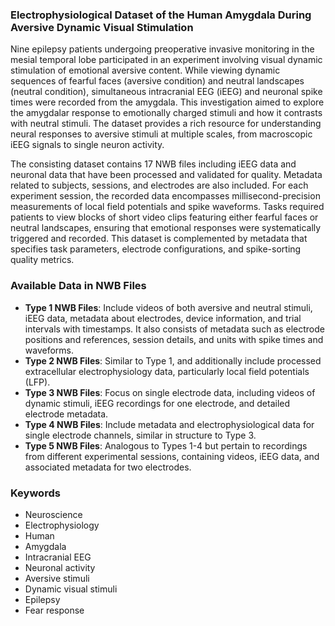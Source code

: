 ### Electrophysiological Dataset of the Human Amygdala During Aversive Dynamic Visual Stimulation

Nine epilepsy patients undergoing preoperative invasive monitoring in the mesial temporal lobe participated in an experiment involving visual dynamic stimulation of emotional aversive content. While viewing dynamic sequences of fearful faces (aversive condition) and neutral landscapes (neutral condition), simultaneous intracranial EEG (iEEG) and neuronal spike times were recorded from the amygdala. This investigation aimed to explore the amygdalar response to emotionally charged stimuli and how it contrasts with neutral stimuli. The dataset provides a rich resource for understanding neural responses to aversive stimuli at multiple scales, from macroscopic iEEG signals to single neuron activity.

The consisting dataset contains 17 NWB files including iEEG data and neuronal data that have been processed and validated for quality. Metadata related to subjects, sessions, and electrodes are also included. For each experiment session, the recorded data encompasses millisecond-precision measurements of local field potentials and spike waveforms. Tasks required patients to view blocks of short video clips featuring either fearful faces or neutral landscapes, ensuring that emotional responses were systematically triggered and recorded. This dataset is complemented by metadata that specifies task parameters, electrode configurations, and spike-sorting quality metrics.

### Available Data in NWB Files

- **Type 1 NWB Files**: Include videos of both aversive and neutral stimuli, iEEG data, metadata about electrodes, device information, and trial intervals with timestamps. It also consists of metadata such as electrode positions and references, session details, and units with spike times and waveforms.
- **Type 2 NWB Files**: Similar to Type 1, and additionally include processed extracellular electrophysiology data, particularly local field potentials (LFP).
- **Type 3 NWB Files**: Focus on single electrode data, including videos of dynamic stimuli, iEEG recordings for one electrode, and detailed electrode metadata.
- **Type 4 NWB Files**: Include metadata and electrophysiological data for single electrode channels, similar in structure to Type 3.
- **Type 5 NWB Files**: Analogous to Types 1-4 but pertain to recordings from different experimental sessions, containing videos, iEEG data, and associated metadata for two electrodes.

### Keywords

- Neuroscience
- Electrophysiology
- Human
- Amygdala
- Intracranial EEG
- Neuronal activity
- Aversive stimuli
- Dynamic visual stimuli
- Epilepsy
- Fear response